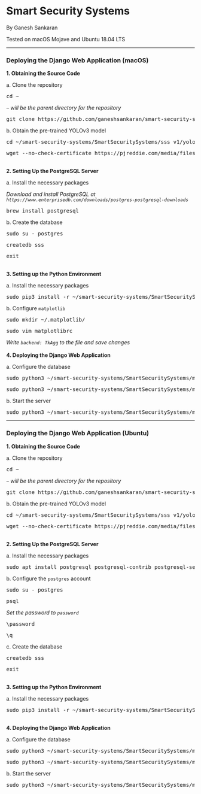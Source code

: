 # Smart Security Systems
<p>By Ganesh Sankaran</p>
<p>Tested on macOS Mojave and Ubuntu 18.04 LTS</p>
<hr />
<h3>Deploying the Django Web Application (macOS)</h3>
<strong>1. Obtaining the Source Code</strong>
<p>a. Clone the repository</p>
<pre>cd ~</pre>
<i><code>~</code> will be the parent directory for the repository</i>
<pre>git clone https://github.com/ganeshsankaran/smart-security-systems.git</pre>
<p>b. Obtain the pre-trained YOLOv3 model</p>
<pre>cd ~/smart-security-systems/SmartSecuritySystems/sss_v1/yolov3-coco/</pre>
<pre>wget --no-check-certificate https://pjreddie.com/media/files/yolov3.weights</pre>
<br />
<strong>2. Setting Up the PostgreSQL Server</strong>
<p>a. Install the necessary packages</p>
<i>Download and install PostgreSQL at <code>https://www.enterprisedb.com/downloads/postgres-postgresql-downloads</code></i>
<pre>brew install postgresql</pre>
<p>b. Create the database</p>
<pre>sudo su - postgres</pre>
<pre>createdb sss</pre>
<pre>exit</pre>
<br />
<strong>3. Setting up the Python Environment</strong>
<p>a. Install the necessary packages</p>
<pre>sudo pip3 install -r ~/smart-security-systems/SmartSecuritySystems/requirements.txt</pre>
<p>b. Configure <code>matplotlib</code></p>
<pre>sudo mkdir ~/.matplotlib/</pre>
<pre>sudo vim matplotlibrc</pre>
<i>Write <code>backend: TkAgg</code> to the file and save changes</i>
<br />
<br />
<strong>4. Deploying the Django Web Application</strong>
<p>a. Configure the database</p>
<pre>sudo python3 ~/smart-security-systems/SmartSecuritySystems/manage.py makemigrations</pre>
<pre>sudo python3 ~/smart-security-systems/SmartSecuritySystems/manage.py migrate</pre>
<p>b. Start the server</p>
<pre>sudo python3 ~/smart-security-systems/SmartSecuritySystems/manage.py runserver</pre>
<hr />
<h3>Deploying the Django Web Application (Ubuntu)</h3>
<strong>1. Obtaining the Source Code</strong>
<p>a. Clone the repository</p>
<pre>cd ~</pre>
<i><code>~</code> will be the parent directory for the repository</i>
<pre>git clone https://github.com/ganeshsankaran/smart-security-systems.git</pre>
<p>b. Obtain the pre-trained YOLOv3 model</p>
<pre>cd ~/smart-security-systems/SmartSecuritySystems/sss_v1/yolov3-coco/</pre>
<pre>wget --no-check-certificate https://pjreddie.com/media/files/yolov3.weights</pre>
<br />
<strong>2. Setting Up the PostgreSQL Server</strong>
<p>a. Install the necessary packages</p>
<pre>sudo apt install postgresql postgresql-contrib postgresql-server-dev-all</pre>
<p>b. Configure the <code>postgres</code> account</p>
<pre>sudo su - postgres</pre>
<pre>psql</pre>
<i>Set the password to <code>password</code></i>
<pre>\password</pre>
<pre>\q</pre>
<p>c. Create the database</p>
<pre>createdb sss</pre>
<pre>exit</pre>
<br />
<strong>3. Setting up the Python Environment</strong>
<p>a. Install the necessary packages</p>
<pre>sudo pip3 install -r ~/smart-security-systems/SmartSecuritySystems/requirements.txt</pre>
<br />
<strong>4. Deploying the Django Web Application</strong>
<p>a. Configure the database</p>
<pre>sudo python3 ~/smart-security-systems/SmartSecuritySystems/manage.py makemigrations</pre>
<pre>sudo python3 ~/smart-security-systems/SmartSecuritySystems/manage.py migrate</pre>
<p>b. Start the server</p>
<pre>sudo python3 ~/smart-security-systems/SmartSecuritySystems/manage.py runserver</pre>

